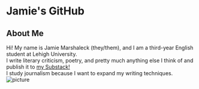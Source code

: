 # Jamie's GitHub

## About Me
Hi! My name is Jamie Marshaleck (they/them), and I am a third-year English student at Lehigh University. <br/>
I write literary criticism, poetry, and pretty much anything else I think of and publish it to [my Substack!](https://substack.com/@jambam03) <br/>
I study journalism because I want to expand my writing techniques. <br/>
![picture](https://www2.lehigh.edu/sites/www2/files/2024-08/Lehigh-University-Linderman-Library.jpg)
